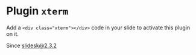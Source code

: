 # Plugin `xterm`

Add a `<div class="xterm"></div>` code in your slide to activate this plugin on it.

Since slidesk@2.3.2
